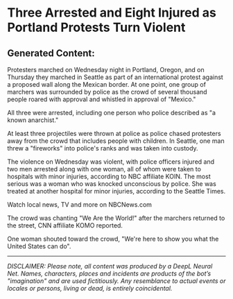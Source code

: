 # Three Arrested and Eight Injured as Portland Protests Turn Violent

## Generated Content:

Protesters marched on Wednesday night in Portland, Oregon, and on Thursday they marched in Seattle as part of an international protest against a proposed wall along the Mexican border. At one point, one group of marchers was surrounded by police as the crowd of several thousand people roared with approval and whistled in approval of "Mexico."


All three were arrested, including one person who police described as "a known anarchist."


At least three projectiles were thrown at police as police chased protesters away from the crowd that includes people with children. In Seattle, one man threw a "fireworks" into police's ranks and was taken into custody.


The violence on Wednesday was violent, with police officers injured and two men arrested along with one woman, all of whom were taken to hospitals with minor injuries, according to NBC affiliate KOIN. The most serious was a woman who was knocked unconscious by police. She was treated at another hospital for minor injuries, according to the Seattle Times.


Watch local news, TV and more on NBCNews.com


The crowd was chanting "We Are the World!" after the marchers returned to the street, CNN affiliate KOMO reported.


One woman shouted toward the crowd, "We're here to show you what the United States can do".

---

_DISCLAIMER:
Please note, all content was produced by a DeepL Neural Net. Names, characters, places and incidents are products of the bot’s "imagination" and are used fictitiously. Any resemblance to actual events or locales or persons, living or dead, is entirely coincidental._